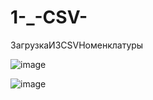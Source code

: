 # 1-_-CSV-
ЗагрузкаИЗCSVНоменклатуры

![image](https://user-images.githubusercontent.com/93891389/172670817-92ec420a-ab9e-4871-80af-05117aaf8a25.png)

![image](https://user-images.githubusercontent.com/93891389/172671069-1fcc2a68-207a-4af7-bb47-392d17e2219c.png)
